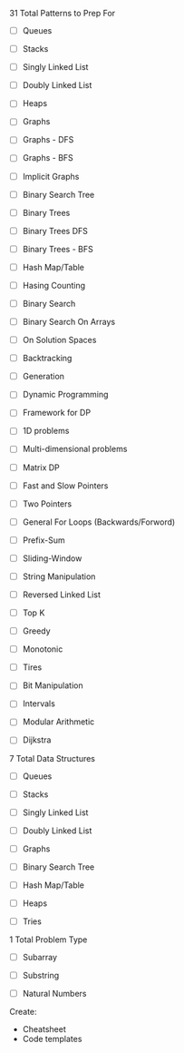 31 Total Patterns to Prep For
- [ ] Queues
- [ ] Stacks
- [ ] Singly Linked List
- [ ] Doubly Linked List
- [ ] Heaps
- [ ] Graphs
- [ ] Graphs - DFS
- [ ] Graphs - BFS
- [ ] Implicit Graphs
- [ ] Binary Search Tree
- [ ] Binary Trees
- [ ] Binary Trees DFS
- [ ] Binary Trees - BFS
- [ ] Hash Map/Table
- [ ] Hasing Counting
- [ ] Binary Search
- [ ] Binary Search On Arrays
- [ ] On Solution Spaces
- [ ] Backtracking
- [ ] Generation
- [ ] Dynamic Programming 
- [ ] Framework for DP
- [ ] 1D problems
- [ ] Multi-dimensional problems
- [ ] Matrix DP
- [ ] Fast and Slow Pointers
- [ ] Two Pointers
- [ ] General For Loops (Backwards/Forword)
- [ ] Prefix-Sum
- [ ] Sliding-Window
- [ ] String Manipulation
- [ ] Reversed Linked List
- [ ] Top K
- [ ] Greedy 
- [ ] Monotonic
- [ ] Tires
- [ ] Bit Manipulation
- [ ] Intervals
- [ ] Modular Arithmetic
- [ ] Dijkstra


7 Total Data Structures

- [ ] Queues
- [ ] Stacks
- [ ] Singly Linked List
- [ ] Doubly Linked List
- [ ] Graphs
- [ ] Binary Search Tree
- [ ] Hash Map/Table
- [ ] Heaps
- [ ] Tries
  


1 Total Problem Type 

- [ ] Subarray
- [ ] Substring
- [ ] Natural Numbers



Create:
- Cheatsheet
- Code templates